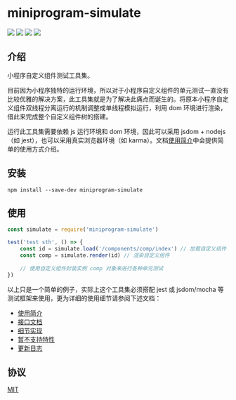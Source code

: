 # miniprogram-simulate

[![](https://img.shields.io/npm/v/miniprogram-simulate.svg?style=flat)](https://www.npmjs.com/package/miniprogram-simulate)
[![](https://img.shields.io/travis/wechat-miniprogram/miniprogram-simulate.svg)](https://github.com/wechat-miniprogram/miniprogram-simulate)
[![](https://img.shields.io/github/license/wechat-miniprogram/miniprogram-simulate.svg)](https://github.com/wechat-miniprogram/miniprogram-simulate/blob/master/LICENSE)
[![](https://img.shields.io/codecov/c/github/wechat-miniprogram/miniprogram-simulate.svg)](https://app.codecov.io/gh/wechat-miniprogram/miniprogram-simulate)

## 介绍

小程序自定义组件测试工具集。

目前因为小程序独特的运行环境，所以对于小程序自定义组件的单元测试一直没有比较优雅的解决方案，此工具集就是为了解决此痛点而诞生的。将原本小程序自定义组件双线程分离运行的机制调整成单线程模拟运行，利用 dom 环境进行渲染，借此来完成整个自定义组件树的搭建。

运行此工具集需要依赖 js 运行环境和 dom 环境，因此可以采用 jsdom + nodejs（如 jest），也可以采用真实浏览器环境（如 karma）。文档[使用简介](./docs/tutorial.md)中会提供简单的使用方式介绍。

## 安装

```
npm install --save-dev miniprogram-simulate
```

## 使用

```js
const simulate = require('miniprogram-simulate')

test('test sth', () => {
    const id = simulate.load('/components/comp/index') // 加载自定义组件
    const comp = simulate.render(id) // 渲染自定义组件
    
    // 使用自定义组件封装实例 comp 对象来进行各种单元测试
})
```

以上只是一个简单的例子，实际上这个工具集必须搭配 jest 或 jsdom/mocha 等测试框架来使用，更为详细的使用细节请参阅下述文档：

* [使用简介](./docs/tutorial.md)
* [接口文档](./docs/api.md)
* [细节实现](./docs/detail.md)
* [暂不支持特性](./docs/todo.md)
* [更新日志](./docs/update.md)

## 协议

[MIT](./LICENSE)
